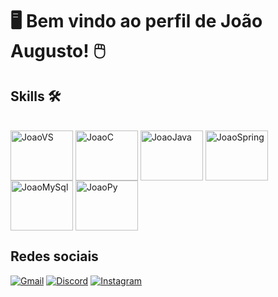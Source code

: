 # 🖥 Bem vindo ao perfil de João Augusto! 🖱

## Skills 🛠
<div style="display: inline_block"><br>
  <img align="center" alt="JoaoVS" height="80" width="100"<img src="https://cdn.jsdelivr.net/gh/devicons/devicon/icons/vscode/vscode-original.svg" />
  <img align="center" alt="JoaoC" height="80" width="100" <img src="https://cdn.jsdelivr.net/gh/devicons/devicon/icons/c/c-original.svg" />
  <img align="center" alt="JoaoJava" height="80" width="100" <img src="https://cdn.jsdelivr.net/gh/devicons/devicon/icons/java/java-original.svg" />
  <img align="center" alt="JoaoSpring" height="80" width="100"<img src="https://cdn.jsdelivr.net/gh/devicons/devicon/icons/spring/spring-original-wordmark.svg" />
  <img align="center" alt="JoaoMySql" height="80" width="100" <img src="https://cdn.jsdelivr.net/gh/devicons/devicon/icons/mysql/mysql-original-wordmark.svg" />
  <img align="center" alt="JoaoPy" height="80" width="100"<img src="https://cdn.jsdelivr.net/gh/devicons/devicon/icons/python/python-original.svg" />

## Redes sociais
  [![Gmail](https://img.shields.io/badge/Gmail-D14836?style=for-the-badge&logo=gmail&logoColor=white)](https://mail.google.com/mail/?view=cm&to=<joao.haupt.profissional@gmail.com>&su=Olá,João!&body=)
  [![Discord](https://img.shields.io/badge/Discord-7289DA?style=for-the-badge&logo=discord&logoColor=white)](https://discordapp.com/users/435221894980042753)
  [![Instagram](https://img.shields.io/badge/Instagram-E4405F?style=for-the-badge&logo=instagram&logoColor=white)](https://instagram.com/joaoaugustohaupt)




